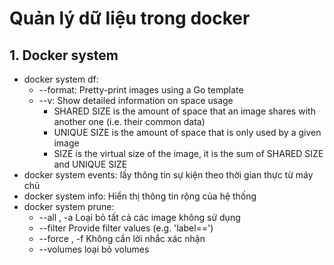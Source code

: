 # Quản lý dữ liệu trong docker
## 1. Docker system

- docker system df: 
  - --format: Pretty-print images using a Go template
  - --v: Show detailed information on space usage
    - SHARED SIZE is the amount of space that an image shares with another one (i.e. their common data)
    - UNIQUE SIZE is the amount of space that is only used by a given image
    - SIZE is the virtual size of the image, it is the sum of SHARED SIZE and UNIQUE SIZE
- docker system events: lấy thông tin sự kiện theo thời gian thực từ máy chủ
- docker system info: Hiển thị thông tin rộng của hệ thống
- docker system prune: 
  - --all , -a		Loại bỏ tất cả các image không sử dụng
  - --filter		Provide filter values (e.g. 'label=<key>=<value>')
  - --force , -f		Không cần lời nhắc xác nhận
  - --volumes		loại bỏ volumes
  